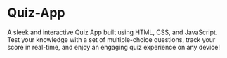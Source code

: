 # Quiz-App
A sleek and interactive Quiz App built using HTML, CSS, and JavaScript. Test your knowledge with a set of multiple-choice questions, track your score in real-time, and enjoy an engaging quiz experience on any device!
